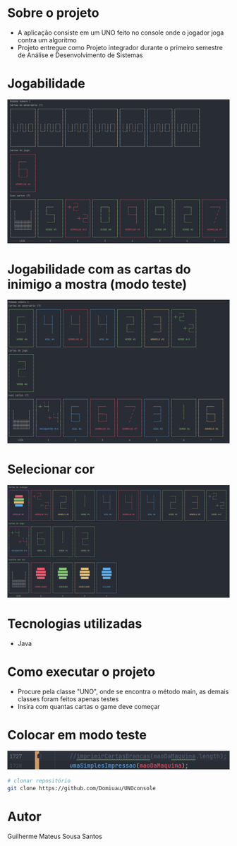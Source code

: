 # Sobre o projeto

- A aplicação consiste em um UNO feito no console onde o jogador joga contra um algoritmo
- Projeto entregue como Projeto integrador durante o primeiro semestre de Análise e Desenvolvimento de Sistemas

# Jogabilidade

![Jogabilidade](https://github.com/Domiuau/UNOconsole/blob/master/Assets/unogit1.png) 

# Jogabilidade com as cartas do inimigo a mostra (modo teste)

![Jogabilidade](https://github.com/Domiuau/UNOconsole/blob/master/Assets/unogit2.png)

# Selecionar cor

![Jogabilidade](https://github.com/Domiuau/UNOconsole/blob/master/Assets/unogit3.png)


# Tecnologias utilizadas

- Java

# Como executar o projeto

- Procure pela classe "UNO", onde se encontra o método main, as demais classes foram feitos apenas testes
- Insira com quantas cartas o game deve começar
  
# Colocar em modo teste

![Jogabilidade](https://github.com/Domiuau/UNOconsole/blob/master/Assets/unogit5.png)





```bash
# clonar repositório
git clone https://github.com/Domiuau/UNOconsole
```

# Autor

Guilherme Mateus Sousa Santos
